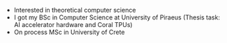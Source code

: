 - Interested in theoretical computer science
- I got my BSc in Computer Science at University of Piraeus (Thesis task: AI accelerator hardware and Coral TPUs)
- On process MSc in University of Crete

<!---
katevascs/katevascs is a ✨ special ✨ repository because its `README.md` (this file) appears on your GitHub profile.
You can click the Preview link to take a look at your changes.
--->
